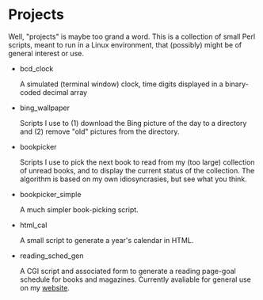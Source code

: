 Projects
========

Well, "projects" is maybe too grand a word. This is a collection of
small Perl scripts, meant to run in a Linux environment, that (possibly)
might be of general interest or use.

- bcd_clock

    A simulated (terminal window) clock, time digits displayed in a
    binary-coded decimal array

- bing_wallpaper

    Scripts I use to (1) download the Bing picture of the day to a
    directory and (2) remove "old" pictures from the directory.

- bookpicker

    Scripts I use to pick the next book to read from my (too large)
    collection of unread books, and to display the current status of the
    collection. The algorithm is based on my own idiosyncrasies, but see
    what you think.

- bookpicker_simple

    A much simpler book-picking script.

- html_cal

    A small script to generate a year's calendar in HTML.

- reading_sched_gen

    A CGI script and associated form to generate a reading page-goal
    schedule for books and magazines. Currently avaliable for general
    use on my
    [website](https://punsalad.com/misc/reading_sched_gen.html).

